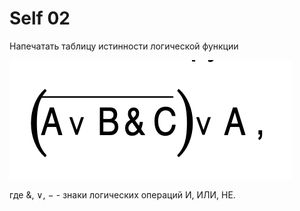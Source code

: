 ﻿# Self 02

Напечатать таблицу истинности логической функции

![formula](../images/image01.png)

где &, ∨, − - знаки логических операций И, ИЛИ, НЕ.